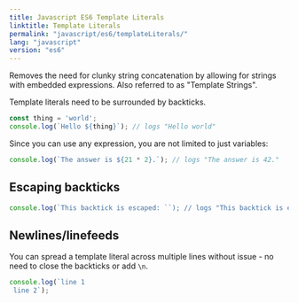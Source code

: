 ```yaml
---
title: Javascript ES6 Template Literals
linktitle: Template Literals
permalink: "javascript/es6/templateLiterals/"
lang: "javascript"
version: "es6"
---
```


Removes the need for clunky string concatenation by allowing for strings with embedded expressions. Also referred to as "Template Strings".

Template literals need to be surrounded by backticks.

```javascript
const thing = 'world';
console.log(`Hello ${thing}`); // logs "Hello world"
```

Since you can use any expression, you are not limited to just variables:

```javascript
console.log(`The answer is ${21 * 2}.`); // logs "The answer is 42."
```

## Escaping backticks
```javascript
console.log(`This backtick is escaped: ``); // logs "This backtick is escaped: `"
```

## Newlines/linefeeds

You can spread a template literal across multiple lines without issue - no need to close the backticks or add `\n`.

```javascript
console.log(`line 1
 line 2`);
```


